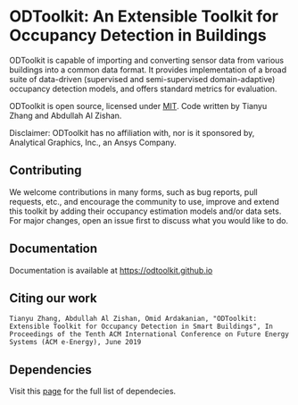 # ODToolkit: An Extensible Toolkit for Occupancy Detection in Buildings
ODToolkit is capable of importing and converting sensor data from various buildings into a common data format. It provides implementation of a broad suite of data-driven (supervised and semi-supervised domain-adaptive) occupancy detection models, and offers standard metrics for evaluation.

ODToolkit is open source, licensed under [MIT](https://github.com/sustainable-computing/ODToolkit/blob/master/LICENSE). Code written by Tianyu Zhang and Abdullah Al Zishan.

Disclaimer: ODToolkit has no affiliation with, nor is it sponsored by, Analytical Graphics, Inc., an Ansys Company.
## Contributing
We welcome contributions in many forms, such as bug reports, pull requests, etc., and encourage the community to use, improve and extend this toolkit by adding their occupancy estimation models and/or data sets. For major changes, open an issue first to discuss what you would like to do.

## Documentation
Documentation is available at https://odtoolkit.github.io

## Citing our work
```
Tianyu Zhang, Abdullah Al Zishan, Omid Ardakanian, "ODToolkit: Extensible Toolkit for Occupancy Detection in Smart Buildings", In Proceedings of the Tenth ACM International Conference on Future Energy Systems (ACM e-Energy), June 2019
```

## Dependencies
Visit this [page](https://webdocs.cs.ualberta.ca/~tzhang6/temp-api/build/html/dependencies.html) for the full list of dependecies. 
